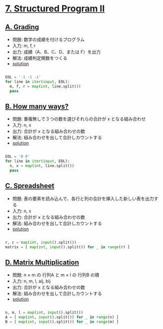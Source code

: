# [7. Structured Program II](https://onlinejudge.u-aizu.ac.jp/courses/lesson/2/ITP1/7)

## [A. Grading ](https://onlinejudge.u-aizu.ac.jp/courses/lesson/2/ITP1/7/ITP1_7_A)

- 問題: 数学の成績を付けるプログラム
- 入力: m, f, r
- 出力: 成績（A、B、C、D、または F）を出力
- 解法: 成績判定関数をつくる
- [solution](https://onlinejudge.u-aizu.ac.jp/solutions/problem/ITP1_7_A)

```py

EOL = '-1 -1 -1'
for line in iter(input, EOL):
  m, f, r = map(int, line.split())
  pass

```

## [B. How many ways? ](https://onlinejudge.u-aizu.ac.jp/courses/lesson/2/ITP1/7/ITP1_7_B)

- 問題: 重複無しで３つの数を選びそれらの合計が x となる組み合わせ
- 入力: n, x
- 出力: 合計が x となる組み合わせの数
- 解法: 組み合わせを出して合計しカウントする
- [solution](https://onlinejudge.u-aizu.ac.jp/solutions/problem/ITP1_7_B)

```py

EOL = '0 0'
for line in iter(input, EOL):
  n, x = map(int, line.split())
  pass

```

## [C. Spreadsheet ](https://onlinejudge.u-aizu.ac.jp/courses/lesson/2/ITP1/7/ITP1_7_C)

- 問題: 表の要素を読み込んで、各行と列の合計を挿入した新しい表を出力する
- 入力: n, x
- 出力: 合計が x となる組み合わせの数
- 解法: 組み合わせを出して合計しカウントする
- [solution](https://onlinejudge.u-aizu.ac.jp/solutions/problem/ITP1_7_C)

```py

r, c = map(int, input().split())
matrix = [ map(int, input().split()) for _ in range(r) ] 

```


## [D. Matrix Multiplication ](https://onlinejudge.u-aizu.ac.jp/courses/lesson/2/ITP1/7/ITP1_7_D)

- 問題: n × m の 行列A と m × l の 行列B の積
- 入力: n, m, l, aij, bij
- 出力: 合計が x となる組み合わせの数
- 解法: 組み合わせを出して合計しカウントする
- [solution](https://onlinejudge.u-aizu.ac.jp/solutions/problem/ITP1_7_D)

```py

n, m, l = map(int, input().split())
A = [ map(int, input().split()) for _ in range(n) ] 
B = [ map(int, input().split()) for _ in range(m) ] 


```
